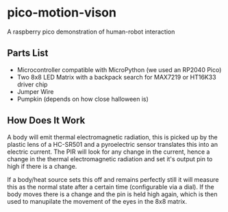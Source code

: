 # pico-motion-vison
 A raspberry pico demonstration of human-robot interaction

## Parts List
- Microcontroller compatible with MicroPython (we used an RP2040 Pico)
- Two 8x8 LED Matrix with a backpack search for MAX7219 or HT16K33 driver chip
- Jumper Wire
- Pumpkin (depends on how close halloween is)

## How Does It Work
<p>
A body will emit thermal electromagnetic radiation, this is picked up by the plastic lens of a HC-SR501 and a pyroelectric sensor translates this into an electric current. The PIR will look for any change in the current, hence a change in the thermal electromagnetic radiation and set it's output pin to high if there is a change.
</p>
<p>
If a body/heat source sets this off and remains perfectly still it will measure this as the normal state after a certain time (configurable via a dial). If the body moves there is a change and the pin is held high again, which is then used to manupilate the movement of the eyes in the 8x8 matrix. 
</p>
